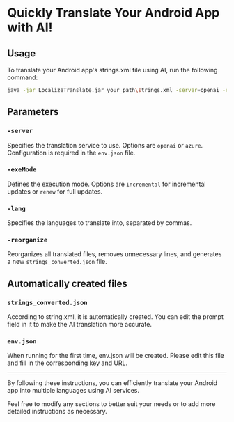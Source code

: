 
# Quickly Translate Your Android App with AI!

## Usage
To translate your Android app's strings.xml file using AI, run the following command:

```bash
java -jar LocalizeTranslate.jar your_path\strings.xml -server=openai -exeMode=incremental -lang=fr,ja
```

## Parameters

### `-server`
Specifies the translation service to use. Options are `openai` or `azure`. Configuration is required in the `env.json` file.

### `-exeMode`
Defines the execution mode. Options are `incremental` for incremental updates or `renew` for full updates.

### `-lang`
Specifies the languages to translate into, separated by commas.

### `-reorganize`
Reorganizes all translated files, removes unnecessary lines, and generates a new `strings_converted.json` file.


## Automatically created files
### `strings_converted.json`
According to string.xml, it is automatically created. You can edit the prompt field in it to make the AI translation more accurate.

### `env.json`
When running for the first time, env.json will be created. Please edit this file and fill in the corresponding key and URL.

--- 
By following these instructions, you can efficiently translate your Android app into multiple languages using AI services.

Feel free to modify any sections to better suit your needs or to add more detailed instructions as necessary.